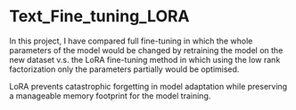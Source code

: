 # Text_Fine_tuning_LORA

In this project, I have compared full fine-tuning in which the whole parameters of the model would be changed by retraining the model on the new dataset v.s. the LoRA fine-tuning method in which using the low rank factorization only the parameters partially would be optimised. 

LoRA prevents catastrophic forgetting in model adaptation while preserving a manageable memory footprint for the model training. 
